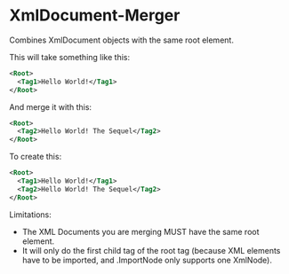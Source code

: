 # XmlDocument-Merger
Combines XmlDocument objects with the same root element.

This will take something like this:

```xml
<Root>
  <Tag1>Hello World!</Tag1>
</Root>
```

And merge it with this:

```xml
<Root>
  <Tag2>Hello World! The Sequel</Tag2>
</Root>
```

To create this:

```xml
<Root>
  <Tag1>Hello World!</Tag1>
  <Tag2>Hello World! The Sequel</Tag2>
</Root>
```

Limitations:
 - The XML Documents you are merging MUST have the same root element.
 - It will only do the first child tag of the root tag (because XML elements have to be imported, and .ImportNode only supports one XmlNode).

